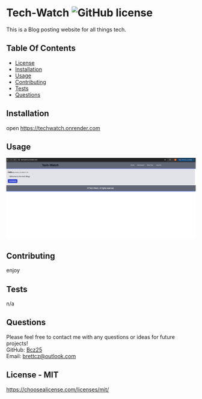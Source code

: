 
# Tech-Watch ![GitHub license](https://img.shields.io/github/license/Naereen/StrapDown.js.svg)
This is a Blog posting website for all things tech.

## Table Of Contents
* [License](#license)   
* [Installation](#install)
* [Usage](#use)
* [Contributing](#contributing)
* [Tests](#test)
* [Questions](#questions)

<a name="install"></a>
## Installation
open https://techwatch.onrender.com 

<a name="use"></a>
## Usage
![blogSS.png](https://github.com/Bcz25/techWatch/blob/main/blogSS.png)

<a name="contributing"></a>
## Contributing
enjoy 

<a name="test"></a>
## Tests
n/a

<a name="questions"></a>
## Questions
Please feel free to contact me with any questions or ideas for future projects!<br>
GitHub: [Bcz25](https://github.com/Bcz25)<br>
Email: brettcz@outlook.com

<a name="license"></a>
## License - MIT
https://choosealicense.com/licenses/mit/
